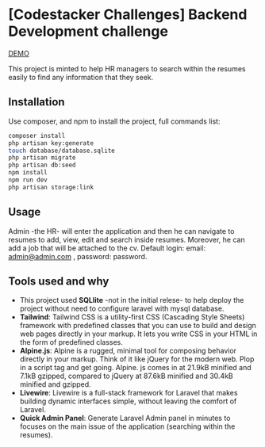 # [Codestacker Challenges] Backend Development challenge

[DEMO](https://drive.google.com/file/d/1ek_IebEIJ71k1mWbK0pxVED54dSHKefe/view?usp=drivesdk)

This project is minted to help HR managers to search within the resumes easily to find any information that they seek.

## Installation

Use composer, and npm to install the project, full commands list:

```bash
composer install
php artisan key:generate
touch database/database.sqlite
php artisan migrate
php artisan db:seed
npm install
npm run dev
php artisan storage:link
```

## Usage

Admin -the HR- will enter the application and then he can navigate to resumes to add, view, edit and search inside resumes. Moreover, he can add a job that will be attached to the cv. Default login: email: admin@admin.com , password: password.

## Tools used and why
- This project used **SQLlite** -not in the initial relese- to help deploy the project without need to configure laravel with mysql database.
- **Tailwind**: Tailwind CSS is a utility-first CSS (Cascading Style Sheets) framework with predefined classes that you can use to build and design web pages directly in your markup. It lets you write CSS in your HTML in the form of predefined classes.
- **Alpine.js**: Alpine is a rugged, minimal tool for composing behavior directly in your markup. Think of it like jQuery for the modern web. Plop in a script tag and get going.  Alpine. js comes in at 21.9kB minified and 7.1kB gzipped, compared to jQuery at 87.6kB minified and 30.4kB minified and gzipped.
- **Livewire**: Livewire is a full-stack framework for Laravel that makes building dynamic interfaces simple, without leaving the comfort of Laravel.
- **Quick Admin Panel**: Generate Laravel Admin panel in minutes to focuses on the main issue of the application (searching within the resumes).

